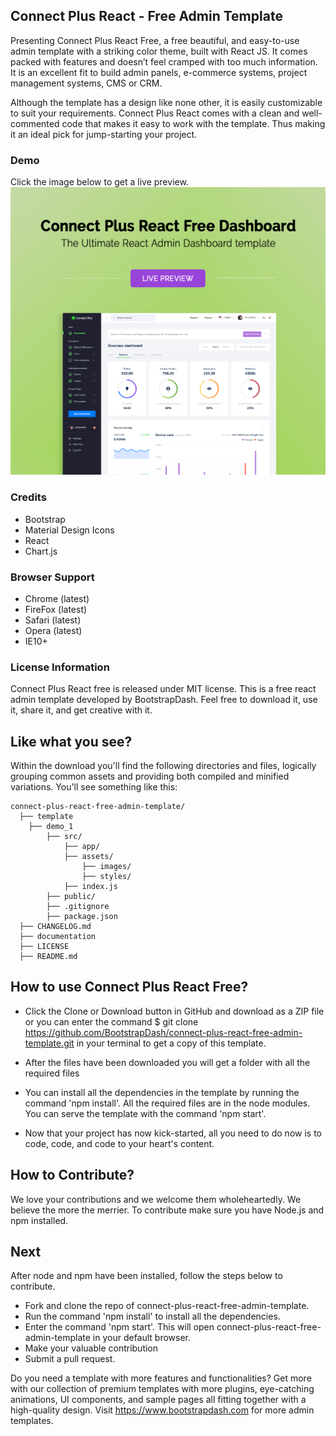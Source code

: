 ## Connect Plus React - Free Admin Template
Presenting Connect Plus React Free, a free beautiful, and easy-to-use admin template with a striking color theme, built with React JS. It comes packed with features and doesn’t feel cramped with too much information. It is an excellent fit to build admin panels, e-commerce systems, project management systems, CMS or CRM.

Although the template has a design like none other, it is easily customizable to suit your requirements. Connect Plus React comes with a clean and well-commented code that makes it easy to work with the template. Thus making it an ideal pick for jump-starting your project.

### Demo
Click the image below to get a live preview.
[![N|Solid](preview.jpg)](https://bootstrapdash.com/demo/connect-plus-react-free/template/demo_1/preview/dashboard)


### Credits

- Bootstrap
- Material Design Icons
- React
- Chart.js

### Browser Support

- Chrome (latest)
- FireFox (latest)
- Safari (latest)
- Opera (latest)
- IE10+

### License Information

Connect Plus React free is released under MIT license. This is a free react admin template developed by BootstrapDash. Feel free to download it, use it, share it, and get creative with it.
  
## Like what you see?
Within the download you'll find the following directories and files, logically grouping common assets and providing both compiled and minified variations. You'll see something like this:

```
connect-plus-react-free-admin-template/
  ├── template
    ├── demo_1
        ├── src/
            ├── app/
            ├── assets/
                ├── images/
                ├── styles/
            ├── index.js
        ├── public/
        ├── .gitignore
        ├── package.json
  ├── CHANGELOG.md
  ├── documentation
  ├── LICENSE
  ├── README.md
```

## How to use Connect Plus React Free?

- Click the Clone or Download button in GitHub and download as a ZIP file or you can enter the command
$ git clone https://github.com/BootstrapDash/connect-plus-react-free-admin-template.git in your terminal to get a copy of this template.

- After the files have been downloaded you will get a folder with all the required files

- You can install all the dependencies in the template by running the command 'npm install'. All the required files are in the node modules.
You can serve the template with the command 'npm start'.

- Now that your project has now kick-started, all you need to do now is to code, code, and code to your heart's content.


## How to Contribute?

We love your contributions and we welcome them wholeheartedly. We believe the more the merrier. To contribute make sure you have Node.js and npm installed.

## Next
After node and npm have been installed, follow the steps below to contribute.

- Fork and clone the repo of connect-plus-react-free-admin-template.
- Run the command 'npm install' to install all the dependencies.
- Enter the command 'npm start'. This will open connect-plus-react-free-admin-template in your default browser.
- Make your valuable contribution
- Submit a pull request.


Do you need a template with more features and functionalities? Get more with our collection of premium templates with more plugins, eye-catching animations, UI components, and sample pages all fitting together with a high-quality design. Visit https://www.bootstrapdash.com for more admin templates.


